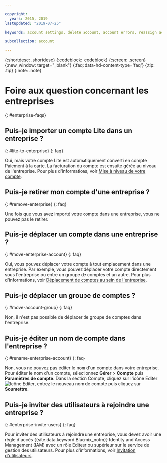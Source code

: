 ```yaml
---

copyright:
  years: 2015, 2019
lastupdated: "2019-07-25"

keywords: account settings, delete account, account errors, reassign account, view tags, batch registration, transfer account ownership

subcollection: account

---
```


{:shortdesc: .shortdesc}
{:codeblock: .codeblock}
{:screen: .screen}
{:new_window: target="_blank"}
{:faq: data-hd-content-type='faq'}
{:tip: .tip}
{:note: .note}

# Foire aux question concernant les entreprises
{: #enterprise-faqs}

## Puis-je importer un compte Lite dans un entreprise ?
{: #lite-to-enterprise}
{: faq}

Oui, mais votre compte Lite est automatiquement converti en compte Paiement à la carte. La facturation du compte est ensuite gérée au niveau de l'entreprise. Pour plus d'informations, voir [Mise à niveau de votre compte](/docs/account?topic=account-upgrading-account).

## Puis-je retirer mon compte d'une entreprise ?
{: #remove-enterprise}
{: faq}

Une fois que vous avez importé votre compte dans une entreprise, vous ne pouvez pas le retirer.  

## Puis-je déplacer un compte dans une entreprise ?
{: #move-enterprise-account}
{: faq}

Oui, vous pouvez déplacer votre compte à tout emplacement dans une entreprise. Par exemple, vous pouvez déplacer votre compte directement sous l'entreprise ou entre un groupe de comptes et un autre. Pour plus d'informations, voir [Déplacement de comptes au sein de l'entreprise](/docs/account?topic=account-enterprise-organize#move-accounts).

## Puis-je déplacer un groupe de comptes ?
{: #move-account-group}
{: faq}

Non, il n'est pas possible de déplacer de groupe de comptes dans l'entreprise.

## Puis-je éditer un nom de compte dans l'entreprise ?
{: #rename-enterprise-account}
{: faq}

Non, vous ne pouvez pas éditer le nom d'un compte dans votre entreprise. Pour éditer le nom d'un compte, sélectionnez **Gérer** > **Compte** puis **Paramètres de compte**. Dans la section Compte, cliquez sur l'icône Editer ![Icône Editer](../icons/edit-tagging.svg), entrez le nouveau nom de compte puis cliquez sur **Soumettre**.

## Puis-je inviter des utilisateurs à rejoindre une entreprise ?
{: #enterprise-invite-users}
{: faq}

Pour inviter des utilisateurs à rejoindre une entreprise, vous devez avoir une règle d'accès {{site.data.keyword.Bluemix_notm}} Identity and Access Management (IAM) avec un rôle Editeur ou supérieur sur le service de gestion des utilisateurs. Pour plus d'informations, voir [Invitation d'utilisateurs](/docs/iam?topic=iam-iamuserinv#invitations).
